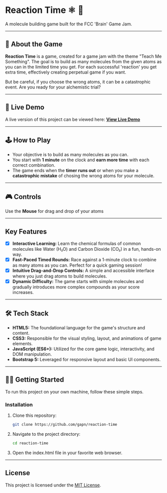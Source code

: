 # Reaction Time ⚛️ 🧪

A molecule building game built for the FCC 'Brain' Game Jam.

---

## 📖 About the Game

**Reaction Time** is a game, created for a game jam with the theme "Teach Me Something". The goal is to build as many molecules from the given atoms as you can in the limited time you get. For each successful 'reaction' you get extra time, effectively creating perpetual game if you want.

But be careful, if you choose the wrong atoms, it can be a catastrophic event. Are you ready for your alchemistic trial?

---

## 🚀 Live Demo

A live version of this project can be viewed here: **[View Live Demo](https://gapn.github.io/reaction-time/)**

---

## 🕹️ How to Play

* Your objective is to build as many molecules as you can.
* You start with **1 minute** on the clock and **earn more time** with each correct combination.
* The game ends when the **timer runs out** or when you make a **catastrophic mistake** of chosing the wrong atoms for your molecule.

---

## 🎮 Controls
Use the **Mouse** for drag and drop of your atoms

---

## Key Features

- [x] **Interactive Learning:** Learn the chemical formulas of common molecules like Water (H₂O) and Carbon Dioxide (CO₂) in a fun, hands-on way.
- [x] **Fast-Paced Timed Rounds:** Race against a 1-minute clock to combine as many atoms as you can. Perfect for a quick gaming session!
- [x] **Intuitive Drag-and-Drop Controls:** A simple and accessible interface where you just drag atoms to build molecules.
- [x] **Dynamic Difficulty:** The game starts with simple molecules and gradually introduces more complex compounds as your score increases.

---

## 🛠️ Tech Stack

* **HTML5:** The foundational language for the game's structure and content.
* **CSS3:** Responsible for the visual styling, layout, and animations of game elements.
* **JavaScript (ES6+):** Utilized for the core game logic, interactivity, and DOM manipulation.
* **Bootstrap 5:** Leveraged for responsive layout and basic UI components.

---

## 🧑‍💻 Getting Started

To run this project on your own machine, follow these simple steps.

### Installation

1.  Clone this repository:
    ```sh
    git clone https://github.com/gapn/reaction-time
    ```
2.  Navigate to the project directory:
    ```sh
    cd reaction-time
    ```
3. Open the index.html file in your favorite web browser.
---

## License

This project is licensed under the [MIT License](./LICENSE.txt).